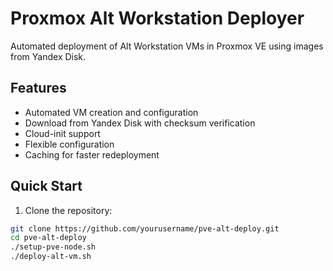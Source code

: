 # Proxmox Alt Workstation Deployer

Automated deployment of Alt Workstation VMs in Proxmox VE using images from Yandex Disk.

## Features

- Automated VM creation and configuration
- Download from Yandex Disk with checksum verification
- Cloud-init support
- Flexible configuration
- Caching for faster redeployment

## Quick Start

1. Clone the repository:
```bash
git clone https://github.com/yourusername/pve-alt-deploy.git
cd pve-alt-deploy
./setup-pve-node.sh
./deploy-alt-vm.sh
